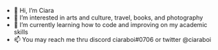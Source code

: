 - 👋 Hi, I’m Ciara
- 👀 I’m interested in arts and culture, travel, books, and photography
- 🌱 I’m currently learning how to code and improving on my academic skills
- 📫 You may reach me thru discord ciaraboi#0706 or twitter @ciaraboi

<!---
ciaraboi/ciaraboi is a ✨ special ✨ repository because its `README.md` (this file) appears on your GitHub profile.
You can click the Preview link to take a look at your changes.
--->
